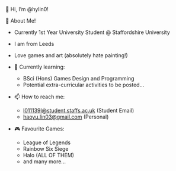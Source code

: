 👋 Hi, I’m @hylin0!

👀 About Me!
  - Currently 1st Year University Student @ Staffordshire University
  - I am from Leeds
  - Love games and art (absolutely hate painting!)
  - 🌱 Currently learning: 
      - BSci (Hons) Games Design and Programming
      - Potential extra-curricular activities to be posted...
  - 📫 How to reach me: 
      - l011139l@student.staffs.ac.uk (Student Email)
      - haoyu.lin03@gmail.com (Personal)
   
- 🎮 Favourite Games:
    - League of Legends
    - Rainbow Six Siege
    - Halo (ALL OF THEM)
    - and many more...

<!---
hylin0/hylin0 is a ✨ special ✨ repository because its `README.md` (this file) appears on your GitHub profile.
You can click the Preview link to take a look at your changes.
--->
